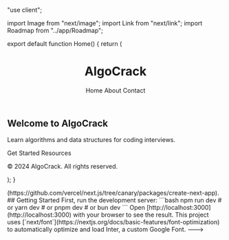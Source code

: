 "use client";

import Image from "next/image";
import Link from "next/link";
import Roadmap from "../app/Roadmap";

export default function Home() {
  return (
    <main className="flex flex-col items-center justify-between min-h-screen p-8 bg-gray-100">
      <header className="w-full py-6 bg-white shadow-md">
        <div className="container mx-auto flex justify-between items-center">
          <h1 className="text-3xl font-bold">AlgoCrack</h1>
          <nav className="space-x-4">
            <Link legacyBehavior href="/">
              <a className="text-blue-500 hover:underline">Home</a>
            </Link>
            <Link legacyBehavior href="/about">
              <a className="text-blue-500 hover:underline">About</a>
            </Link>
            <Link legacyBehavior href="mailto:sshermatov50@gmail.com">
              <a className="text-blue-500 hover:underline">Contact</a>
            </Link>
          </nav>
        </div>
      </header>
      <section className="container mx-auto my-12 text-center">
        <div className="flex justify-between items-start">
          <div className="w-1/2 pr-4">
            <h2 className="text-4xl font-bold my-6 mb-6">Welcome to AlgoCrack</h2>
            <p className="text-xl mb-6">
              Learn algorithms and data structures for coding interviews.
            </p>
            <div className="flex justify-center space-x-4">
              <Link legacyBehavior href="/learn">
                <a className="px-6 py-3 bg-blue-500 text-white rounded-md hover:bg-blue-600">Get Started</a>
              </Link>
              <Link legacyBehavior href="/resources">
                <a className="px-6 py-3 bg-gray-300 text-gray-700 rounded-md hover:bg-gray-400">Resources</a>
              </Link>
            </div>
          </div>
          <div className="w-1/2 pl-4">
            <Roadmap />
          </div>
        </div>
      </section>
      <footer className="w-full py-6 bg-white shadow-md">
        <div className="container mx-auto text-center">
          <p>&copy; 2024 AlgoCrack. All rights reserved.</p>
        </div>
      </footer>
    </main>
  );
}


<!--This is a [Next.js](https://nextjs.org/) project bootstrapped with [`create-next-app`]--!>(https://github.com/vercel/next.js/tree/canary/packages/create-next-app).

## Getting Started

First, run the development server:

```bash
npm run dev
# or
yarn dev
# or
pnpm dev
# or
bun dev
```

Open [http://localhost:3000](http://localhost:3000) with your browser to see the result.

This project uses [`next/font`](https://nextjs.org/docs/basic-features/font-optimization) to automatically optimize and load Inter, a custom Google Font.
--->
